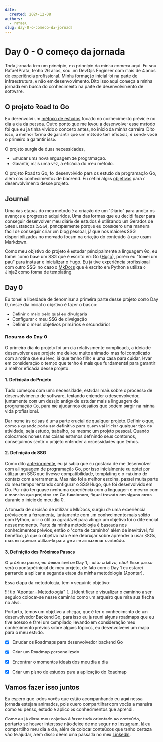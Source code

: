 ```yaml
---
date:
  created: 2024-12-08
authors:
  - rafael
slug: day-0-o-comeco-da-jornada
---
```

# Day 0 - O começo da jornada

Toda jornada tem um princípio, e o princípio da minha começa aqui. 
Eu sou Rafael Prata, tenho 26 anos, sou um DevOps Engineer com mais
de 4 anos de experiência profissional.
Minha formação inicial foi na parte de infraestrutura, e não em
desenvolvimento. Dito isso aqui começa a minha jornada em busca 
do conhecimento na parte de desenvolvimento de software.

<!-- more -->

## O projeto Road to Go

Eu desenvolvi um [método de estudos](../../../metodologia.md) focado no conhecimento
prévio e no dia a dia da pessoa. Outro ponto que me levou a desenvolver
esse método foi que eu ja tinha vivido o conceito antes, no início da
minha carreira. Dito isso, a melhor forma de garantir que um método
tem eficácia, é sendo você o primeiro a garantir isso.

O projeto surgiu de duas necessidades,

- Estudar uma nova linguagem de programação.
- Garantir, mais uma vez, a eficácia do meu método.

O projeto Road to Go, foi desenvolvido para os estudo da programação Go, além dos
conhecimentos de backend. Eu defini algns [objetivos](../../../objetivos.md) para o
desenvolvimento desse projeto.

## Journal

Uma das etapas do meu método é a criação de um "Diário" para anotar os avanços e 
progresso adquiridos. 
Uma das formas que eu decidi fazer para conseguir desenvolver meu diário de estudos
é utilizando um Gerados de Sites Estáticos (SSG), principalmente porque eu
considero uma maneira fácil de conseguir criar um blog pessoal, já que nos maiores
SSG disponibilizados no mercado focam na criação do conteúdo já que usam Markdown.

Como meu objetivo do projeto é estudar principalmente a linguagem Go, eu tomei como
base um SSG que é escrito em Go ([Hugo](https://gohugo.io/)), porém eu "tomei um pau"
para instalar e inicializar o Hugo.
Eu já tive experiência profissional com outro SSG, no caso o [MkDocs](https://www.mkdocs.org/)
que é escrito em Python e utiliza o Jinja2 como forma de templating. 

## Day 0

Eu tomei a liberdade de denominar a primeira parte desse projeto como Day 0,
nesse dia inicial o objetivo é fazer o básico:

- Definir o meio pelo qual eu divulgaria
- Configurar o meu SSG de divulgação
- Definir o meus objetivos primários e secundários

### Resumo do Day 0

O primeiro dia do projeto foi um dia relativamente complicado, a ideia de desenvolver
esse projeto me deixou muito animado, mas foi complicado com a rotina que eu levo,
já que tenho filho e uma casa para cuidar, levar em consideração o tempo que tenho é
mais que fundamental para garantir a melhor eficácia desse projeto.

#### 1. Definição do **Projeto**

Tudo começou com uma necessidade, estudar mais sobre o processo de desenvolvimento
de software, tentando entender o desenvolvedor, juntamente com um desejo antigo de
estudar mais a linguagem de programação Go, para me ajudar nos desafios que podem
surgir na minha vida profissional.

Dar nome às coisas é uma parte crucial de qualquer projeto. Definir o que, como e
quando pode ser definitivo para quem vai iniciar qualquer tipo de atividade, seja
estudo, trabalho, ou mesmo um projeto pessoal.
Quando colocamos nomes nas coisas estamos definindo seus contornos, conseguimos
sentir o projeto entender a necessidades que temos.

#### 2. Definição do **SSG**

Como dito [anteriormente](#journal), eu já sabia que eu gostaria de me desenvolver
com a linguagem de programação Go, por isso inicialmente eu optei por utilizar um
SSG que tivesse compatibilidade, templating e o máximo de contato com a ferramenta.
Mas não foi a melhor escolha, passei muita parte do meu tempo tentando configurar
o SSG Hugo, que foi desenvolvido em Go. Por não ter quase nenhuma experiência com
a linguagem e mesmo com a maneira que projetos em Go funcionam, fiquei travado em
alguns erros durante o início do meu dia 0.

A tomada de decisão de utilizar o MkDocs, surgiu de uma experiência prévia com a
ferramenta, juntamente com um conhecimento mais sólido com Python, unir o útil ao
agradável para atingir um objetivo foi o diferencial nesse momento. Parte da minha
metodologia é baseada nos conhecimentos prévios, então o "corte de caminho" além de
inevitável, foi benéfico, já que o objetivo não é me debruçar sobre aprender a usar
SSGs, mas em apenas utiliza-lo para gerar e armazenar conteúdo.

#### 3. Definição dos Próximos Passos

O próximo passo, eu denominei de Day 1, muito criativo, não? Esse passo será o pontapé
inicial do meu projeto, de fato com o Day 1 eu estarei parrando a aplicar a segunda etapa
da minha metodologia (Apontar).  

Essa etapa da metodologia, tem o seguinte objetivo:

!!! tip "[Apontar - Metodologia](../../../metodologia.md)"
    [...] identificar e visualizar o caminho a ser seguido colocar-se nesse caminho como um arqueiro que mira sua flecha no alvo.

Portanto, temos um objetivo a chegar, que é ter o conhecimento de um desenvolvedor Backend
Go, para isso eu ja reuni alguns roadmaps que eu tive acesso e farei um compilado, levando
em consideração meu conhecimento prévios sobre alguns tópicos, eu desenvolverei um mapa
para o meu estudo.

- [x] Estudar os Roadmaps para desenvolvedor backend Go
- [x] Criar um Roadmap personalizado
- [x] Encontrar o momentos ideais dos meu dia a dia
- [x] Criar um plano de estudos para a aplicação do Roadmap


## Vamos fazer isso juntos

Eu espero que todos vocês que estão acompanhando eu aqui nessa jornada estejam animados,
pois quero compartilhar com vocês a maneira como eu penso, estudo e aplico os conhecimentos
que aprendi.

Como eu já disse meu objetivo é fazer tudo orientado ao conteúdo, portanto se houver interesse
não deixe de me seguir no [Instagram](https://www.instagram.com/orafaelps/), lá eu compartilho
meu dia a dia, além de colocar conteúdos que tenho certeza vão te ajudar, além disso dêem uma
passada no meu [LinkedIn](https://linkedin.com/in/rafael-prata-souza).